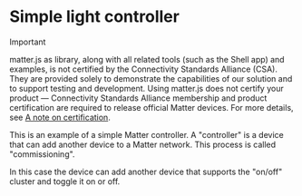 # Simple light controller

> [!IMPORTANT]
> matter.js as library, along with all related tools (such as the Shell app) and examples, is not certified by the Connectivity Standards Alliance (CSA). They are provided solely to demonstrate the capabilities of our solution and to support testing and development.  Using matter.js does not certify your product — Connectivity Standards Alliance membership and product certification are required to release official Matter devices. For more details, see [A note on certification](https://github.com/matter-js/matter.js/blob/main/README.md#a-note-on-certification).

This is an example of a simple Matter controller.  A "controller" is a device that can add another device to a Matter
network.  This process is called "commissioning".

In this case the device can add another device that supports the "on/off" cluster and toggle it on or off.
